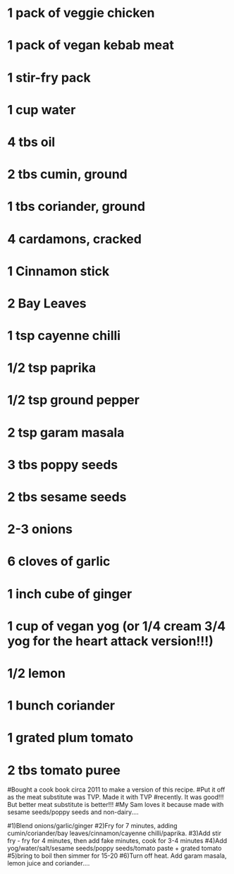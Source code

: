 # 1 pack of veggie chicken
# 1 pack of vegan kebab meat
# 1 stir-fry pack
# 1 cup water
# 4 tbs oil
# 2 tbs cumin, ground
# 1 tbs coriander, ground
# 4 cardamons, cracked
# 1 Cinnamon stick
# 2 Bay Leaves
# 1 tsp cayenne chilli
# 1/2 tsp paprika
# 1/2 tsp ground pepper
# 2 tsp garam masala
# 3 tbs poppy seeds
# 2 tbs sesame seeds
# 2-3 onions
# 6 cloves of garlic
# 1 inch cube of ginger
# 1 cup of vegan yog (or 1/4 cream 3/4 yog for the heart attack version!!!)
# 1/2 lemon
# 1 bunch coriander
# 1 grated plum tomato
# 2 tbs tomato puree

#Bought a cook book circa 2011 to make a version of this recipe.
#Put it off as the meat substitute was TVP.  Made it with TVP
#recently.  It was good!!! But better meat substitute is better!!!
#My Sam loves it because made with sesame seeds/poppy seeds and non-dairy....

#1)Blend onions/garlic/ginger
#2)Fry for 7 minutes, adding cumin/coriander/bay leaves/cinnamon/cayenne chilli/paprika.
#3)Add stir fry - fry for 4 minutes, then add fake minutes, cook for 3-4 minutes
#4)Add yog/water/salt/sesame seeds/poppy seeds/tomato paste + grated tomato
#5)bring to boil then simmer for 15-20
#6)Turn off heat. Add garam masala, lemon juice and coriander....


